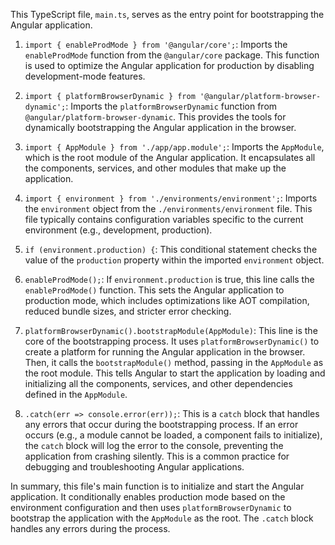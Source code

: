 This TypeScript file, `main.ts`, serves as the entry point for bootstrapping the Angular application.

1. `import { enableProdMode } from '@angular/core';`: Imports the `enableProdMode` function from the `@angular/core` package. This function is used to optimize the Angular application for production by disabling development-mode features.

2. `import { platformBrowserDynamic } from '@angular/platform-browser-dynamic';`: Imports the `platformBrowserDynamic` function from `@angular/platform-browser-dynamic`. This provides the tools for dynamically bootstrapping the Angular application in the browser.

3. `import { AppModule } from './app/app.module';`: Imports the `AppModule`, which is the root module of the Angular application. It encapsulates all the components, services, and other modules that make up the application.

4. `import { environment } from './environments/environment';`: Imports the `environment` object from the `./environments/environment` file.  This file typically contains configuration variables specific to the current environment (e.g., development, production).

5. `if (environment.production) {`:  This conditional statement checks the value of the `production` property within the imported `environment` object.

6. `enableProdMode();`: If `environment.production` is true, this line calls the `enableProdMode()` function. This sets the Angular application to production mode, which includes optimizations like AOT compilation, reduced bundle sizes, and stricter error checking.

7. `platformBrowserDynamic().bootstrapModule(AppModule)`:  This line is the core of the bootstrapping process. It uses `platformBrowserDynamic()` to create a platform for running the Angular application in the browser. Then, it calls the `bootstrapModule()` method, passing in the `AppModule` as the root module. This tells Angular to start the application by loading and initializing all the components, services, and other dependencies defined in the `AppModule`.

8. `.catch(err => console.error(err));`: This is a `catch` block that handles any errors that occur during the bootstrapping process. If an error occurs (e.g., a module cannot be loaded, a component fails to initialize), the `catch` block will log the error to the console, preventing the application from crashing silently. This is a common practice for debugging and troubleshooting Angular applications.

In summary, this file's main function is to initialize and start the Angular application. It conditionally enables production mode based on the environment configuration and then uses `platformBrowserDynamic` to bootstrap the application with the `AppModule` as the root. The `.catch` block handles any errors during the process.